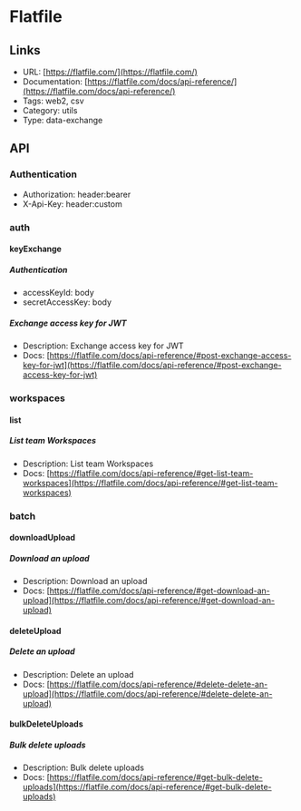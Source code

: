# Flatfile

## Links

* URL: [https://flatfile.com/](https://flatfile.com/)
* Documentation: [https://flatfile.com/docs/api-reference/](https://flatfile.com/docs/api-reference/)
* Tags: web2, csv
* Category: utils
* Type: data-exchange

## API

### Authentication

* Authorization: header:bearer
* X-Api-Key: header:custom

### auth

#### keyExchange

##### Authentication

* accessKeyId: body
* secretAccessKey: body

##### Exchange access key for JWT

* Description: Exchange access key for JWT
* Docs: [https://flatfile.com/docs/api-reference/#post-exchange-access-key-for-jwt](https://flatfile.com/docs/api-reference/#post-exchange-access-key-for-jwt)

### workspaces

#### list

##### List team Workspaces

* Description: List team Workspaces
* Docs: [https://flatfile.com/docs/api-reference/#get-list-team-workspaces](https://flatfile.com/docs/api-reference/#get-list-team-workspaces)

### batch

#### downloadUpload

##### Download an upload

* Description: Download an upload
* Docs: [https://flatfile.com/docs/api-reference/#get-download-an-upload](https://flatfile.com/docs/api-reference/#get-download-an-upload)

#### deleteUpload

##### Delete an upload

* Description: Delete an upload
* Docs: [https://flatfile.com/docs/api-reference/#delete-delete-an-upload](https://flatfile.com/docs/api-reference/#delete-delete-an-upload)

#### bulkDeleteUploads

##### Bulk delete uploads

* Description: Bulk delete uploads
* Docs: [https://flatfile.com/docs/api-reference/#get-bulk-delete-uploads](https://flatfile.com/docs/api-reference/#get-bulk-delete-uploads)
